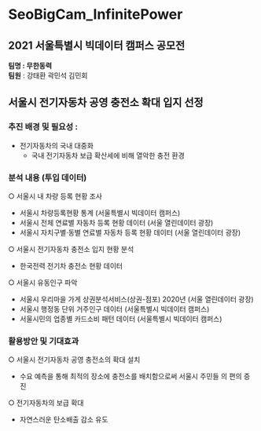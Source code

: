 # SeoBigCam_InfinitePower
## 2021 서울특별시 빅데이터 캠퍼스 공모전 

**팀명 : 무한동력**  
**팀원** : 강태환 곽민석 김민회 

## 서울시 전기자동차 공영 충전소 확대 입지 선정 

### 추진 배경 및 필요성 : 
* 전기자동차의 국내 대중화
  - 국내 전기자동차 보급 확산세에 비해 열악한 충전 환경

### 분석 내용 (투입 데이터) 
○ 서울시 내 차량 등록 현황 조사 
 - 서울시 차량등록현황 통계 (서울특별시 빅데이터 캠퍼스) 
 - 서울시 전체 연료별 자동차 등록 현황 데이터 (서울 열린데이터 광장)
 - 서울시 자치구별·동별 연료별 자동차 등록 현황 데이터
   (서울 열린데이터 광장)
 
○ 서울시 전기자동차 충전소 입지 현황 분석 
 - 한국전력 전기차 충전소 현황 데이터 

○ 서울시 유동인구 파악
 - 서울시 우리마을 가게 상권분석서비스(상권-점포) 2020년
   (서울 열린데이터 광장)
 - 서울시 행정동 단위 거주인구 데이터 (서울특별시 빅데이터 캠퍼스)
 - 서울시민의 업종별 카드소비 패턴 데이터 (서울특별시 빅데이터 캠퍼스)

### 활용방안 및 기대효과 
○ 서울시 전기자동차 공영 충전소의 확대 설치
 - 수요 예측을 통해 최적의 장소에 충전소를 배치함으로써 서울시 주민들     의 편의 증진

○ 전기자동차의 보급 확대
 - 자연스러운 탄소배출 감소 유도
